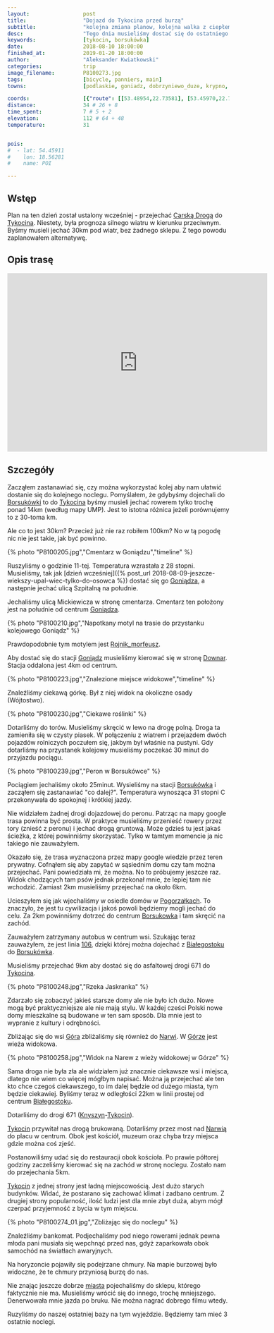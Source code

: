 ```yaml
---
layout:                 post
title:                  "Dojazd do Tykocina przed burzą"
subtitle:               "kolejna zmiana planow, kolejna walka z ciepłem, pierwsza burza"
desc:                   "Tego dnia musieliśmy dostać się do ostatniego noclegu. Planowaliśmy jechać Carską Drogą, jednak byśmy musieli jechać pod wiatr. Wymyśliłem wykorzystanie kolei i skrócienie jazdy tego dnia."
keywords:               [tykocin, borsukówka]
date:                   2018-08-10 18:00:00
finished_at:            2019-01-20 18:00:00
author:                 "Aleksander Kwiatkowski"
categories:             trip
image_filename:         P8100273.jpg
tags:                   [bicycle, panniers, main]
towns:                  [podlaskie, goniadz, dobrzyniewo_duze, krypno, tykocin]

coords:                 [{"route": [[53.48954,22.73581], [53.45970,22.71556], [53.45960,22.72500]], "type": "bicycle"}, {"route": [[53.22275,22.93666], [53.22347,22.95005], [53.23970,22.93906], [53.23066,22.86336], [53.23518,22.80242], [53.22110,22.77650], [53.20589,22.77392], [53.20394,22.70938]], "type": "bicycle"}]
distance:               34 # 26 + 8
time_spent:             7 # 5 + 2
elevation:              112 # 64 + 48
temperature:            31


pois:
#  - lat: 54.45911
#    lon: 18.56281
#    name: POI

---
```


[wiki-carska-droga]: https://pl.wikipedia.org/wiki/Carska_Droga
[wiki-tykocin]: https://pl.wikipedia.org/wiki/Tykocin
[wiki-borsukowka-stacja]: https://pl.wikipedia.org/wiki/Borsuk%C3%B3wka_(przystanek_kolejowy)
[wiki-goniadz]: https://pl.wikipedia.org/wiki/Goni%C4%85dz
[wiki-goniadz-stacja]: https://pl.wikipedia.org/wiki/Goni%C4%85dz_(przystanek_kolejowy)
[wiki-downary]: https://pl.wikipedia.org/wiki/Downary
[wiki-pogorzalki]: https://pl.wikipedia.org/wiki/Pogorza%C5%82ki_(wojew%C3%B3dztwo_podlaskie)
[wiki-borsukowka]: https://pl.wikipedia.org/wiki/Borsuk%C3%B3wka
[wiki-bialystok]: https://pl.wikipedia.org/wiki/Bia%C5%82ystok
[wiki-gora]: https://pl.wikipedia.org/wiki/G%C3%B3ra_(powiat_moniecki)
[wiki-narew]: https://pl.wikipedia.org/wiki/Narew
[wiki-knyszyn]: https://pl.wikipedia.org/wiki/Knyszyn
[wiki-rojnik]: https://pl.wikipedia.org/wiki/Rojnik_morfeusz

[bialystok-106]: http://www.m2.rozkladzik.pl/bialystok/rozklad_jazdy.html?l=106


## Wstęp

Plan na ten dzień został ustalony wcześniej - przejechać [Carską Drogą][wiki-carska-droga]
do [Tykocina][wiki-tykocin]. Niestety, była prognoza silnego wiatru w kierunku przeciwnym.
Byśmy musieli jechać 30km pod wiatr, bez żadnego sklepu. Z tego powodu zaplanowałem alternatywę.

## Opis trasę

<iframe height='405' width='590' frameborder='0' allowtransparency='true' scrolling='no' src='https://www.strava.com/activities/1763101981/embed/0a88248655f8fa565d8900508a5871909bc9ef9e'></iframe>

## Szczegóły

Zacząłem zastanawiać się, czy można wykorzystać kolej aby nam ułatwić dostanie
się do kolejnego noclegu.
Pomyślałem, że gdybyśmy dojechali do [Borsukówki][wiki-borsukowka-stacja]
to do [Tykocina][wiki-tykocin] byśmy musieli jechać rowerem tylko trochę ponad 14km
(według mapy UMP). Jest to istotna różnica jeżeli porównujemy to z 30-toma km.

Ale co to jest 30km? Przecież już nie raz robiłem 100km? No w tą pogodę
nic nie jest takie, jak być powinno.

{% photo "P8100205.jpg","Cmentarz w Goniądzu","timeline" %}

Ruszyliśmy o godzinie 11-tej. Temperatura wzrastała z 28 stopni.
Musieliśmy, tak jak [dzień wcześniej]({% post_url 2018-08-09-jeszcze-wiekszy-upal-wiec-tylko-do-osowca %})
dostać się go [Goniądza][wiki-goniadz], a następnie jechać ulicą Szpitalną
na południe.

Jechaliśmy ulicą Mickiewicza w stronę cmentarza. Cmentarz ten
położony jest na południe od centrum [Goniądza][wiki-goniadz].

{% photo "P8100210.jpg","Napotkany motyl na trasie do przystanku kolejowego Goniądz" %}

Prawdopodobnie tym motylem jest [Rojnik_morfeusz][wiki-rojnik].

Aby dostać się do stacji [Goniądz][wiki-goniadz-stacja] musieliśmy kierować się
w stronę [Downar][wiki-downary]. Stacja oddalona jest 4km od centrum.

{% photo "P8100223.jpg","Znalezione miejsce widokowe","timeline" %}

Znaleźliśmy ciekawą górkę. Był z niej widok na okoliczne osady (Wójtostwo).

{% photo "P8100230.jpg","Ciekawe roślinki" %}

Dotarliśmy do torów. Musieliśmy skręcić w lewo na drogę polną. Droga ta zamieniła
się w czysty piasek. W połączeniu z wiatrem i przejazdem dwóch pojazdów rolniczych
poczułem się, jakbym był właśnie na pustyni. Gdy dotarliśmy na przystanek kolejowy
musieliśmy poczekać 30 minut do przyjazdu pociągu.

{% photo "P8100239.jpg","Peron w Borsukówce" %}

Pociągiem jechaliśmy około 25minut. Wysieliśmy na stacji [Borsukówka][wiki-borsukowka-stacja]
i zacząłem się zastanawiać "co dalej?". Temperatura wynosząca 31 stopni C przekonywała do
spokojnej i krótkiej jazdy.

Nie widziałem żadnej drogi dojazdowej do peronu.
Patrząc na mapy google trasa powinna być prosta. W praktyce musieliśmy przenieść rowery
przez tory (znieść z peronu) i jechać drogą gruntową. Może gdzieś tu jest jakaś ścieżka,
z której powinniśmy skorzystać. Tylko w tamtym momencie ja nic takiego nie zauważyłem.

Okazało się, że trasa wyznaczona przez mapy google wiedzie przez teren prywatny.
Cofnąłem się aby zapytać w sąsiednim domu czy tam można przejechać. Pani powiedziała mi,
że można. No to próbujemy jeszcze raz. Widok chodzących tam psów jednak przekonał mnie,
że lepiej tam nie wchodzić. Zamiast 2km musieliśmy przejechać na około 6km.

Ucieszyłem się jak wjechaliśmy w osiedle domów w [Pogorzałkach][wiki-pogorzalki].
To znaczyło, że jest tu cywilizacja i
jakoś powoli będziemy mogli jechać do celu. Za 2km powinniśmy dotrzeć do
centrum [Borsukowka][wiki-borsukowka] i tam skręcić na zachód.

Zauważyłem zatrzymany autobus w centrum wsi. Szukając teraz zauważyłem, że jest linia
[106][bialystok-106], dzięki której można dojechać z [Białegostoku][wiki-bialystok]
do [Borsukówka][wiki-borsukowka].

Musieliśmy przejechać 9km aby dostać się do asfaltowej drogi 671
do [Tykocina][wiki-tykocin].

{% photo "P8100248.jpg","Rzeka Jaskranka" %}

Zdarzało się zobaczyć jakieś starsze domy ale nie było ich dużo.
Nowe mogą być praktyczniejsze ale nie mają stylu. W każdej cześci Polski
nowe domy mieszkalne są budowane w ten sam sposób. Dla mnie jest to wypranie z kultury
i odrębności.

Zbliżając się do wsi [Góra][wiki-gora] zbliżaliśmy się również do [Narwi][wiki-narew].
W [Górze][wiki-gora] jest wieża widokowa.

{% photo "P8100258.jpg","Widok na Narew z wieży widokowej w Górze" %}

Sama droga nie była zła ale widziałem już znacznie ciekawsze wsi i miejsca,
dlatego nie wiem co więcej mógłbym napisać. Można ją przejechać ale ten kto
chce czegoś ciekawszego, to im dalej będzie od dużego miasta, tym będzie
ciekawiej.
Byliśmy teraz w odległości 22km w linii prostej od centrum [Białegostoku][wiki-bialystok].

Dotarliśmy do drogi 671 ([Knyszyn][wiki-knyszyn]-[Tykocin][wiki-tykocin]).

[Tykocin][wiki-tykocin] przywitał nas drogą brukowaną. Dotarliśmy przez
most nad [Narwią][wiki-narew] do placu w centrum. Obok jest kościół,
muzeum oraz chyba trzy miejsca gdzie można coś zjeść.

Postanowiliśmy udać się do restauracji obok kościoła. Po prawie półtorej godziny
zaczeliśmy kierować się na zachód w stronę noclegu. Zostało nam do przejechania 5km.

[Tykocin][wiki-tykocin] z jednej strony jest ładną miejscowością. Jest dużo starych budynków.
Widać, że postarano się zachować klimat i zadbano centrum. Z drugiej strony popularność,
ilość ludzi jest dla mnie zbyt duża, abym mógł czerpać przyjemność z bycia w tym miejscu.

{% photo "P8100274_01.jpg","Zbliżając się do noclegu" %}

Znaleźliśmy bankomat. Podjechaliśmy pod niego rowerami jednak pewna młoda pani
musiała się wepchnąć przed nas, gdyż zaparkowała obok samochód na światłach awaryjnych.

Na horyzoncie pojawiły się podejrzane chmury. Na mapie burzowej było widoczne,
że te chmury przyniosą burzę do nas.

Nie znając jeszcze dobrze [miasta][wiki-tykocin] pojechaliśmy do sklepu, którego
faktycznie nie ma. Musieliśmy wrócić się do innego, trochę mniejszego. Denerwowała mnie jazda
po bruku. Nie można nagrać dobrego filmu wtedy.

Ruzyliśmy do naszej ostatniej bazy na tym wyjeździe. Będziemy tam mieć 3
ostatnie noclegi.
